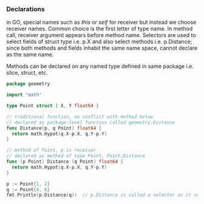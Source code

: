 ### Declarations
in GO, special names such as _this_ or _self_ for receiver but instead we choose receiver names. Common choice is the first letter of type name. In method call, receiver argument appears before method name. Selectors are used to select fields of struct type i.e. p.X and also select methods i.e. p.Distance; since both methods and fields inhabit the same name space, cannot declare as the same name.

Methods can be declared on any named type defined in same package i.e. slice, struct, etc. 
```go
package geometry

import "math"

type Point struct { X, Y float64 }

// traditional function, no conflict with method below
// declared as package-level function called geometry.Distance
func Distance(p, q Point) float64 {
  return math.Hypot(q.X-p.X, q.Y-p.Y)
}

// method of Point, p is receiver 
// declared as method of type Point, Point.Distance
func (p Point) Distance (q Point) float64 {
  return math.Hypot(q.X-p.X, q.Y-p.Y)
}

p := Point{1, 2}
q := Point{4, 6}
fmt.Println(p.Distance(q))  // p.Distance is called a selector as it selects the appropriate Distance method for receiver p
```
